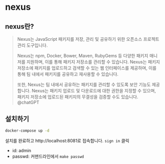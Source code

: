 # nexus

## nexus란?

> Nexus는 JavaScript 패키지를 저장, 관리 및 공유하기 위한 오픈소스 프로젝트 관리 도구입니다.
> 
> Nexus는 npm, Docker, Bower, Maven, RubyGems 등 다양한 패키지 매니저를 지원하며, 이를 통해 패키지 저장소를 관리할 수 있습니다. Nexus는 패키지 저장소에 패키지를 업로드하고 검색할 수 있는 웹 인터페이스를 제공하며, 이를 통해 팀 내에서 패키지를 공유하고 재사용할 수 있습니다.
> 
> 또한, Nexus는 팀 내에서 공유하는 패키지를 관리할 수 있도록 보안 기능도 제공합니다. Nexus는 패키지 업로드 및 다운로드에 대한 권한을 지정할 수 있으며, 패키지 저장소에 업로드된 패키지의 무결성을 검증할 수도 있습니다.
> @chatGPT

## 설치하기

```bash
docker-compose up -d
```

설치를 완료하고 http://localhost:8081로 접속합니다. `sign in` 클릭

- id: admin
- passwd: 커맨드라인에서 `make passwd`
